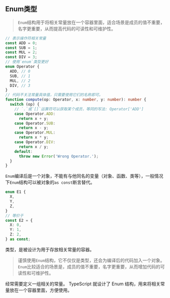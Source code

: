 ## Enum类型

> `Enum`结构用于将相关常量放在一个容器里面，适合场景是成员的值不重要，名字更重要，从而提高代码的可读性和可维护性。

```ts
// 表示操作符相关常量
const ADD = 0;
const SUB = 1;
const MUL = 2;
const DIV = 3;
// 使用`enum`类型更好
enum Operator {
  ADD, // 0
  SUB, // 1
  MUL, // 2
  DIV, // 3
}
// 代码不关注常量具体值，只需要使用它们的名称即可。
function compute(op: Operator, x: number, y: number): number {
  switch (op) {
  	// `.`或`[]`运算符可以获取某个成员，等同的写法: Operator['ADD']
    case Operator.ADD:
      return x + y;
    case Operator.SUB:
      return x - y;
    case Operator.MUL:
      return x * y;
    case Operator.DIV:
      return x / y;
    default:
      throw new Error('Wrong Operator.');
  }
}
```

`Enum`编译后是一个对象，不能有与他同名的变量（对象、函数、类等），一般情况下`Enum`结构可以被对象的`as const`断言替代。
```ts
enum E1 {
  X,
  Y,
  Z,
}
// 等价于
const E2 = {
  X: 0,
  Y: 1,
  Z: 2,
} as const;
```





类型，是被设计为用于存放相关常量的容器。

> 谨慎使用`Enum`结构，它不仅仅是类型，还会为编译后的代码加入一个对象。`Enum`比较适合的场景是，成员的值不重要，名字更重要，从而增加代码的可读性和可维护性。

经常需要定义一组相关的常量。
TypeScript 就设计了 Enum 结构，用来将相关常量放在一个容器里面，方便使用。